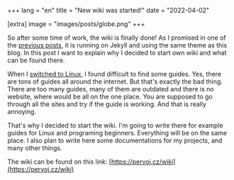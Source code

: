+++
lang = "en"
title = "New wiki was started!"
date = "2022-04-02"

[extra]
image = "images/posts/globe.png"
+++

So after some time of work, the wiki is finally done! As I promised in one of the [previous posts](../blog-was-started), it is running on Jekyll and using the same theme as this blog. In this post I want to explain why I decided to start own wiki and what can be found there.

When I [switched to Linux](../my-story-programming-linux), I found difficult to find some guides. Yes, there are tons of guides all around the internet. But that's exactly the bad thing. There are too many guides, many of them are outdated and there is no website, where would be all on the one place. You are supposed to go through all the sites and try if the guide is working. And that is really annoying.

That's why I decided to start the wiki. I'm going to write there for example guides for Linux and programing beginners. Everything will be on the same place. I also plan to write here some documentations for my projects, and many other things.

The wiki can be found on this link: [https://pervoj.cz/wiki](https://pervoj.cz/wiki)
